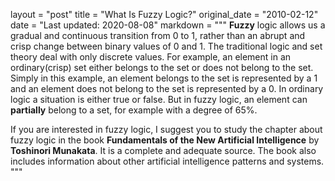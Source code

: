 layout = "post"
title = "What Is Fuzzy Logic?"
original_date = "2010-02-12"
date = "Last updated: 2020-08-08"
markdown = """
**Fuzzy** logic allows us a gradual and continuous transition from 0 to 1, rather than an abrupt and crisp change between binary values of 0 and 1. The traditional logic and set theory deal with only discrete values. For example, an element in an ordinary(crisp) set either belongs to the set or does not belong to the set. Simply in this example, an element belongs to the set is represented by a 1 and an element does not belong to the set is represented by a 0. In ordinary logic a situation is either true or false. But in fuzzy logic, an element can **partially** belong to a set, for example with a degree of 65%.

If you are interested in fuzzy logic, I suggest you to study the chapter about fuzzy logic in the book **Fundamentals of the New Artificial Intelligence** by **Toshinori Munakata**. It is a complete and adequate source. The book also includes information about other artificial intelligence patterns and systems.
"""
